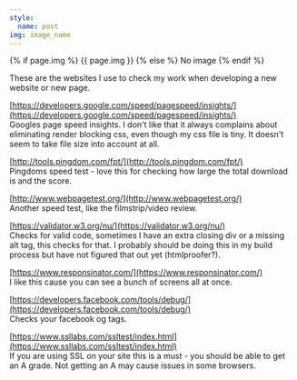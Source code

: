 ```yaml
---
style:
  name: post
img: image_name
---
```

{% if page.img %}
  {{ page.img }}
{% else %}
  No image
{% endif %}

These are the websites I use to check my work when developing a new website or new page.

[https://developers.google.com/speed/pagespeed/insights/](https://developers.google.com/speed/pagespeed/insights/)  
Googles page speed insights. I don't like that it always complains about eliminating render blocking css, 
even though my css file is tiny. It doesn't seem to take file size into account at all.

[http://tools.pingdom.com/fpt/](http://tools.pingdom.com/fpt/)  
Pingdoms speed test - love this for checking how large the total download is and the score.

[http://www.webpagetest.org/](http://www.webpagetest.org/)  
Another speed test, like the filmstrip/video review.

[https://validator.w3.org/nu/](https://validator.w3.org/nu/)  
Checks for valid code, sometimes I have an extra closing div or a missing alt tag, this checks for that. I probably should be doing this
in my build process but have not figured that out yet (htmlproofer?). 

[https://www.responsinator.com/](https://www.responsinator.com/)  
I like this cause you can see a bunch of screens all at once.

[https://developers.facebook.com/tools/debug/](https://developers.facebook.com/tools/debug/)  
Checks your facebook og tags.

[https://www.ssllabs.com/ssltest/index.html](https://www.ssllabs.com/ssltest/index.html)  
If you are using SSL on your site this is a must - you should be able to get an A grade. Not getting an A may cause issues
in some browsers.
